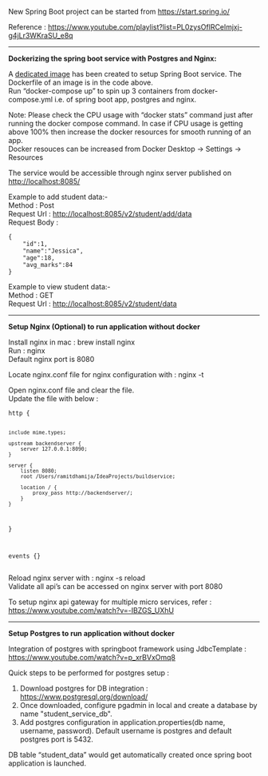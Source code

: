 <p class="has-line-data" data-line-start="0" data-line-end="1">New Spring Boot project can be started from <a href="https://start.spring.io/">https://start.spring.io/</a></p>
<p class="has-line-data" data-line-start="2" data-line-end="3">Reference : <a href="https://www.youtube.com/playlist?list=PL0zysOflRCelmjxj-g4jLr3WKraSU_e8q">https://www.youtube.com/playlist?list=PL0zysOflRCelmjxj-g4jLr3WKraSU_e8q</a></p>


<hr>
<p class="has-line-data" data-line-start="1" data-line-end="2"><strong>Dockerizing the spring boot service with Postgres and Nginx:</strong></p>
<p class="has-line-data" data-line-start="3" data-line-end="5">A <a href="https://hub.docker.com/r/ramit07/springboot_studentservice">dedicated image</a> has been created to setup Spring Boot service. The Dockerfile of an image is in the code above.<br>
Run “docker-compose up” to spin up 3 containers from docker-compose.yml i.e. of spring boot app, postgres and nginx.</p>
<p class="has-line-data" data-line-start="6" data-line-end="8">Note: Please check the CPU usage with “docker stats” command just after running the docker compose command. In case if CPU usage is getting above 100% then increase the docker resources for smooth running of an app.<br>
Docker resouces can be increased from Docker Desktop -&gt; Settings -&gt; Resources</p>
<p class="has-line-data" data-line-start="9" data-line-end="10">The service would be accessible through nginx server published on <a href="http://localhost:8085/">http://localhost:8085/</a></p>
<p class="has-line-data" data-line-start="11" data-line-end="15">Example to add student data:-<br>
Method : Post<br>
Request Url : <a href="http://localhost:8085/v2/student/add/data">http://localhost:8085/v2/student/add/data</a><br>
Request Body :</p>
<pre><code class="has-line-data" data-line-start="16" data-line-end="23">{
    &quot;id&quot;:1,
    &quot;name&quot;:&quot;Jessica&quot;,
    &quot;age&quot;:18,
    &quot;avg_marks&quot;:84
}
</code></pre>
<p class="has-line-data" data-line-start="24" data-line-end="27">Example to view student data:-<br>
Method : GET<br>
Request Url : <a href="http://localhost:8085/v2/student/data">http://localhost:8085/v2/student/data</a></p>

___

**Setup Nginx (Optional) to run application without docker**

<p class="has-line-data" data-line-start="0" data-line-end="3">Install nginx in mac : brew install nginx<br>
Run : nginx<br>
Default nginx port is 8080</p>
<p class="has-line-data" data-line-start="4" data-line-end="5">Locate nginx.conf file for nginx configuration with : nginx -t</p>
<p class="has-line-data" data-line-start="6" data-line-end="8">Open nginx.conf file and clear the file.<br>
Update the file with below :</p>
<pre><code class="has-line-data" data-line-start="9" data-line-end="29">http {

    include mime.types;

    upstream backendserver {
        server 127.0.0.1:8090;
    }

    server {
        listen 8080;
        root /Users/ramitdhamija/IdeaProjects/buildservice;

        location / {
            proxy_pass http://backendserver/;
        }
    }
}

events {}
</code></pre>
<p class="has-line-data" data-line-start="30" data-line-end="32">Reload nginx server with :  nginx -s reload<br>
Validate all api’s can be accessed on nginx server with port 8080</p>
<p class="has-line-data" data-line-start="33" data-line-end="34">To setup nginx api gateway for multiple micro services, refer : <a href="https://www.youtube.com/watch?v=-IBZGS_UXhU">https://www.youtube.com/watch?v=-IBZGS_UXhU</a></p>

___
**Setup Postgres to run application without docker**

<p class="has-line-data" data-line-start="0" data-line-end="1">Integration of postgres with springboot framework using JdbcTemplate : <a href="https://www.youtube.com/watch?v=p_xrBVxOmq8">https://www.youtube.com/watch?v=p_xrBVxOmq8</a></p>
<p class="has-line-data" data-line-start="2" data-line-end="3">Quick steps to be performed for postgres setup :</p>
<ol>
<li class="has-line-data" data-line-start="3" data-line-end="4">Download postgres for DB integration : <a href="https://www.postgresql.org/download/">https://www.postgresql.org/download/</a></li>
<li class="has-line-data" data-line-start="4" data-line-end="5">Once downloaded, configure pgadmin in local and create a database by name "student_service_db".</li>
<li class="has-line-data" data-line-start="5" data-line-end="7">Add postgres configuration in application.properties(db name, username, password). Default username is postgres and default postgres port is 5432.</li>
</ol>
<p class="has-line-data" data-line-start="7" data-line-end="8">DB table “student_data” would get automatically created once spring boot application is launched.</p>
